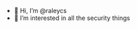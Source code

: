 - 👋 Hi, I’m @raleycs
- 👀 I’m interested in all the security things

<!---
raleycs/raleycs is a ✨ special ✨ repository because its `README.md` (this file) appears on your GitHub profile.
You can click the Preview link to take a look at your changes.
--->
